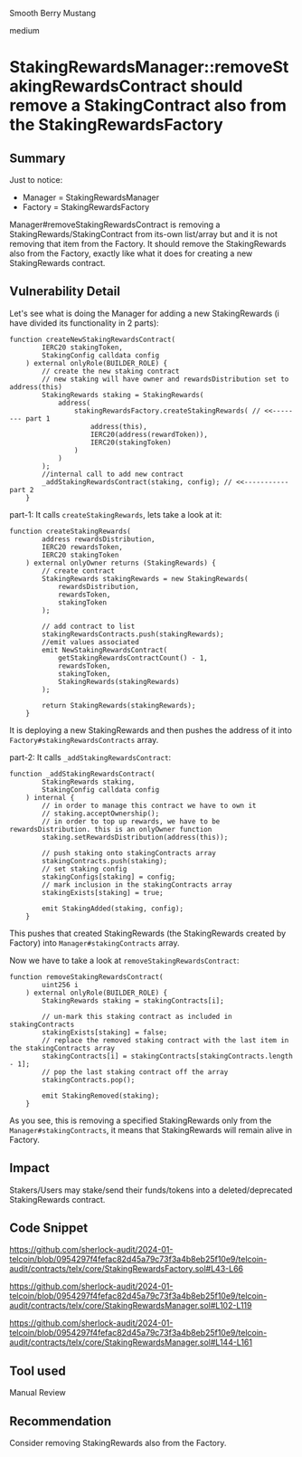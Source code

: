Smooth Berry Mustang

medium

# StakingRewardsManager::removeStakingRewardsContract should remove a StakingContract also from the StakingRewardsFactory

## Summary
Just to notice:
- Manager = StakingRewardsManager
- Factory = StakingRewardsFactory

Manager#removeStakingRewardsContract is removing a StakingRewards/StakingContract from its-own list/array but and it is not removing that item from the Factory.
It should remove the StakingRewards also from the Factory, exactly like what it does for creating a new StakingRewards contract.
## Vulnerability Detail
Let's see what is doing the Manager for adding a new StakingRewards (i have divided its functionality in 2 parts):
```solidity
function createNewStakingRewardsContract(
        IERC20 stakingToken,
        StakingConfig calldata config
    ) external onlyRole(BUILDER_ROLE) {
        // create the new staking contract
        // new staking will have owner and rewardsDistribution set to address(this)
        StakingRewards staking = StakingRewards(
            address(
                stakingRewardsFactory.createStakingRewards( // <<-------- part 1
                    address(this),
                    IERC20(address(rewardToken)),
                    IERC20(stakingToken)
                )
            )
        );
        //internal call to add new contract
        _addStakingRewardsContract(staking, config); // <<----------- part 2
    }
```

part-1: It calls `createStakingRewards`, lets take a look at it:
```solidity
function createStakingRewards(
        address rewardsDistribution,
        IERC20 rewardsToken,
        IERC20 stakingToken
    ) external onlyOwner returns (StakingRewards) {
        // create contract
        StakingRewards stakingRewards = new StakingRewards(
            rewardsDistribution,
            rewardsToken,
            stakingToken
        );

        // add contract to list
        stakingRewardsContracts.push(stakingRewards);
        //emit values associated
        emit NewStakingRewardsContract(
            getStakingRewardsContractCount() - 1,
            rewardsToken,
            stakingToken,
            StakingRewards(stakingRewards)
        );

        return StakingRewards(stakingRewards);
    }
```
It is deploying a new StakingRewards and then pushes the address of it into `Factory#stakingRewardsContracts` array.

part-2: It calls `_addStakingRewardsContract`:
```solidity
function _addStakingRewardsContract(
        StakingRewards staking,
        StakingConfig calldata config
    ) internal {
        // in order to manage this contract we have to own it
        // staking.acceptOwnership();
        // in order to top up rewards, we have to be rewardsDistribution. this is an onlyOwner function
        staking.setRewardsDistribution(address(this));

        // push staking onto stakingContracts array
        stakingContracts.push(staking);
        // set staking config
        stakingConfigs[staking] = config;
        // mark inclusion in the stakingContracts array
        stakingExists[staking] = true;

        emit StakingAdded(staking, config);
    }
```
This pushes that created StakingRewards (the StakingRewards created by Factory) into `Manager#stakingContracts` array.

Now we have to take a look at `removeStakingRewardsContract`:
```solidity
function removeStakingRewardsContract(
        uint256 i
    ) external onlyRole(BUILDER_ROLE) {
        StakingRewards staking = stakingContracts[i];

        // un-mark this staking contract as included in stakingContracts
        stakingExists[staking] = false;
        // replace the removed staking contract with the last item in the stakingContracts array
        stakingContracts[i] = stakingContracts[stakingContracts.length - 1];
        // pop the last staking contract off the array
        stakingContracts.pop();

        emit StakingRemoved(staking);
    }
```
As you see, this is removing a specified StakingRewards only from the `Manager#stakingContracts`, it means that StakingRewards will remain alive in Factory.
## Impact
Stakers/Users may stake/send their funds/tokens into a deleted/deprecated StakingRewards contract.
## Code Snippet
https://github.com/sherlock-audit/2024-01-telcoin/blob/0954297f4fefac82d45a79c73f3a4b8eb25f10e9/telcoin-audit/contracts/telx/core/StakingRewardsFactory.sol#L43-L66

https://github.com/sherlock-audit/2024-01-telcoin/blob/0954297f4fefac82d45a79c73f3a4b8eb25f10e9/telcoin-audit/contracts/telx/core/StakingRewardsManager.sol#L102-L119

https://github.com/sherlock-audit/2024-01-telcoin/blob/0954297f4fefac82d45a79c73f3a4b8eb25f10e9/telcoin-audit/contracts/telx/core/StakingRewardsManager.sol#L144-L161
## Tool used

Manual Review

## Recommendation
Consider removing StakingRewards also from the Factory.